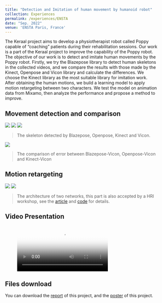 ```yaml
---
title: "Detection and Imitation of human movement by humanoid robot"
collection: Experiences
permalink: /experiences/ENSTA
date: "Sep. 2022"
venue: 'ENSTA Paris, France'
---
```


The Keraal project aims to develop a physiotherapist robot called Poppy capable of “coaching” patients during their rehabilitation sessions. Our work is a part of the Keraal project to improve the capability of the Poppy robot. The objective of our work is to detect and imitate human movements by the Poppy robot. Firstly, we try the Blazepose library to detect human skeletons in the collected videos, and we compare the results with those made by the Kinect, Openpose and Vicon library and calculate the differences. We choose the Kinect library as the most suitable library for imitation work. After obtaining the human motions, we build a learning model to apply motion retargeting between two characters. We test the model on animation data from Mixamo, then analyze the performance and propose a method to improve. 


## Movement detection and comparison
![](../images/white_CTK_video.gif)
![](../images/white_ELK_video.gif)
![](../images/white_RTK_video.gif)
> The skeleton detected by Blazepose, Openpose, Kinect and Vicon.


![](../images/comparison.png)
> The comparison of error between Blazepose-Vicon, Openpose-Vicon and Kinect-Vicon 

## Motion retargeting
![](../images/cycle-en.png)
![](../images/ende-en.png)

> The architecture of two networks, this part is also accepted by a HRI workshop, see the [article](https://arxiv.org/abs/2402.05115) and [code](https://github.com/ZiqiLoveSunshine/Unsupervised-Motion-Retargeting-for-Human-Robot-Imitation) for details.

## Video Presentation
<figure class="video_container">
  <video controls="true" allowfullscreen="true" poster="path/to/video.png">
    <source src="../files/Trailer_ProjetKERAAL_STF.mp4" type="video/mp4">
  </video>
</figure>

<!-- <figure class="video_container">
  <iframe src="https://GuoyuloveSunshine.github.io/files/Trailer_ProjetKERAAL_STF.mp4" frameborder="0" allowfullscreen="true"> </iframe>
</figure> -->

## Files download
You can download the [report](http://ZiqiLoveSunshine.github.io/files/PRe.pdf) of this project, and the [poster](http://ZiqiLoveSunshine.github.io/files/Poster.pdf) of this project.

